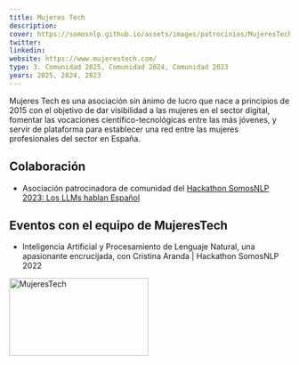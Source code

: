 ```yaml
---
title: Mujeres Tech
description:
cover: https://somosnlp.github.io/assets/images/patrocinios/MujeresTech.png
twitter: 
linkedin:
website: https://www.mujerestech.com/
type: 3. Comunidad 2025, Comunidad 2024, Comunidad 2023
years: 2025, 2024, 2023
---
```


Mujeres Tech es una asociación sin ánimo de lucro que nace a principios de 2015 con el objetivo de dar visibilidad a las mujeres en el sector digital, fomentar las vocaciones científico-tecnológicas entre las más jóvenes, y servir de plataforma para establecer una red entre las mujeres profesionales del sector en España.

## Colaboración

- Asociación patrocinadora de comunidad del [Hackathon SomosNLP 2023: Los LLMs hablan Español](https://somosnlp.org/blog/hackathon-2023)

## Eventos con el equipo de MujeresTech

- Inteligencia Artificial y Procesamiento de Lenguaje Natural, una apasionante encrucijada, con Cristina Aranda | Hackathon SomosNLP 2022

<EventSummary
    description=""
    poster="https://somosnlp.github.io/assets/images/evento_23_03_encrucijada.png"
    video="https://www.youtube.com/embed/GX4l3WhOy4o"
    name=""
    twitter=""
    linkedin=""
    bio="Cristina Aranda es doctora en Lingüística Teórica y Aplicada, máster en Internet Business y licenciada en Filología Hispánica. Cofundadora de MujeresTech y  cofundadora de Big Onion, un equipo de solucionadores cuya experiencia les hace capaces de activar, poner en marcha o acelerar tecnologías más nuevas, la  innovación y/o la transformación cultural de las empresas de cualquier tipo y sector siempre pensando en el impacto positivo de la tecnología en las personas."
/>

<div class="flex justify-center">
    <img alt="MujeresTech" width="250" height="140" 
    src="https://somosnlp.github.io/assets/images/patrocinios/MujeresTech.png" />
</div>

